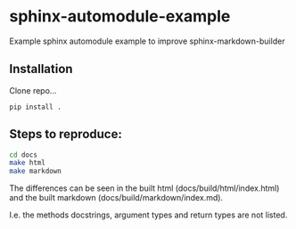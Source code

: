 # sphinx-automodule-example
Example sphinx automodule example to improve sphinx-markdown-builder

## Installation

Clone repo...

```
pip install .
```

## Steps to reproduce:

```bash
cd docs
make html
make markdown
```

The differences can be seen in the built html (docs/build/html/index.html) and the built markdown (docs/build/markdown/index.md).

I.e. the methods docstrings, argument types and return types are not listed.
